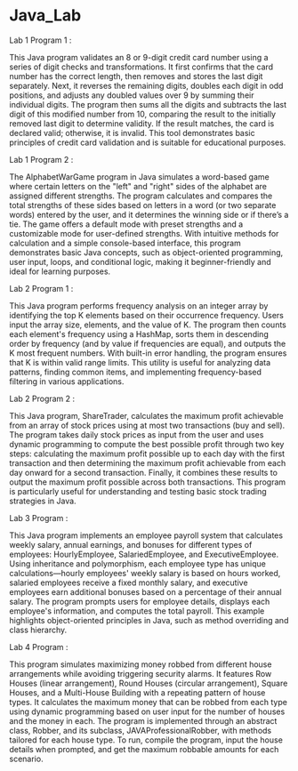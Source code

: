 # Java_Lab
Lab 1 Program 1 :

  This Java program validates an 8 or 9-digit credit card number using a series of digit checks and transformations. It first confirms that the card number has the correct length, then removes and stores the last digit separately. Next, it reverses the remaining digits, doubles each digit in odd positions, and adjusts any doubled values over 9 by summing their individual digits. The program then sums all the digits and subtracts the last digit of this modified number from 10, comparing the result to the initially removed last digit to determine validity. If the result matches, the card is declared valid; otherwise, it is invalid. This tool demonstrates basic principles of credit card validation and is suitable for educational purposes.

Lab 1 Program 2 :

  The AlphabetWarGame program in Java simulates a word-based game where certain letters on the "left" and "right" sides of the alphabet are assigned different strengths. The program calculates and compares the total strengths of these sides based on letters in a word (or two separate words) entered by the user, and it determines the winning side or if there’s a tie. The game offers a default mode with preset strengths and a customizable mode for user-defined strengths. With intuitive methods for calculation and a simple console-based interface, this program demonstrates basic Java concepts, such as object-oriented programming, user input, loops, and conditional logic, making it beginner-friendly and ideal for learning purposes.

Lab 2 Program 1 :

  This Java program performs frequency analysis on an integer array by identifying the top K elements based on their occurrence frequency. Users input the array size, elements, and the value of K. The program then counts each element's frequency using a HashMap, sorts them in descending order by frequency (and by value if frequencies are equal), and outputs the K most frequent numbers. With built-in error handling, the program ensures that K is within valid range limits. This utility is useful for analyzing data patterns, finding common items, and implementing frequency-based filtering in various applications.

Lab 2 Program 2 :

  This Java program, ShareTrader, calculates the maximum profit achievable from an array of stock prices using at most two transactions (buy and sell). The program takes daily stock prices as input from the user and uses dynamic programming to compute the best possible profit through two key steps: calculating the maximum profit possible up to each day with the first transaction and then determining the maximum profit achievable from each day onward for a second transaction. Finally, it combines these results to output the maximum profit possible across both transactions. This program is particularly useful for understanding and testing basic stock trading strategies in Java.

Lab 3 Program :

  This Java program implements an employee payroll system that calculates weekly salary, annual earnings, and bonuses for different types of employees: HourlyEmployee, SalariedEmployee, and ExecutiveEmployee. Using inheritance and polymorphism, each employee type has unique calculations—hourly employees' weekly salary is based on hours worked, salaried employees receive a fixed monthly salary, and executive employees earn additional bonuses based on a percentage of their annual salary. The program prompts users for employee details, displays each employee's information, and computes the total payroll. This example highlights object-oriented principles in Java, such as method overriding and class hierarchy.

Lab 4 Program :

  This program simulates maximizing money robbed from different house arrangements while avoiding triggering security alarms. It features Row Houses (linear arrangement), Round Houses (circular arrangement), Square Houses, and a Multi-House Building with a repeating pattern of house types. It calculates the maximum money that can be robbed from each type using dynamic programming based on user input for the number of houses and the money in each. The program is implemented through an abstract class, Robber, and its subclass, JAVAProfessionalRobber, with methods tailored for each house type. To run, compile the program, input the house details when prompted, and get the maximum robbable amounts for each scenario.
